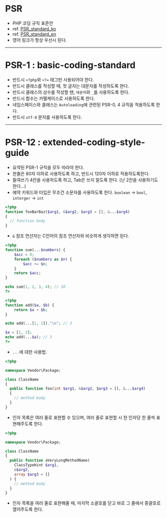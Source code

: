 # PSR

- PHP 코딩 규칙 표준안
- ref. [PSR_standard_ko](https://psr.kkame.net/)
- ref. [PSR_standard_en](https://www.php-fig.org/psr/)
- 영어 링크가 항상 우선시 된다.

---

# PSR-1 : basic-coding-standard

- 반드시 `<?php`와 `<?=` 태그만 사용되어야 한다.
- 반드시 클래스를 작성할 때, 첫 글자는 대문자를 작성하도록 한다.
- 반드시 클래스의 상수를 작성할 땐, `대문자`와 `_`를 사용하도록 한다.
- 반드시 함수는 카멜케이스로 사용하도록 한다.
- 네임스페이스와 클래스는 `Autoloading`에 관련된 PSR-0, 4 규칙을 적용하도록 한다.
- 반드시 `utf-8` 문자를 사용하도록 한다.

---

# PSR-12 : extended-coding-style-guide

- 요약된 PSR-1 규칙을 모두 따라야 한다.
- 한줄은 80자 이하로 사용하도록 하고, 반드시 120자 이하로 적용하도록한다.
- 들여쓰기 4칸을 사용하도록 하고, Tab은 쓰지 말도록 한다. (난 2칸을 사용하기도 한다...)
- 예약 키워드와 타입은 무조건 소문자를 사용하도록 한다. `boolean` -> `bool`, `interger` -> `int`

```php
<?php
function fooBarBaz($arg1, &$arg2, $arg3 = [], &...$arg4)
{
  // function body
}
```

- `&` 참조 연산자는 C언어의 참조 연산자와 비슷하게 생각하면 된다.

```php
<?php
function sum(...$numbers) {
    $acc = 0;
    foreach ($numbers as $n) {
        $acc += $n;
    }
    return $acc;
}

echo sum(1, 2, 3, 4); // 10
?>
```

```php
<?php
function add($a, $b) {
    return $a + $b;
}

echo add(...[1, 2])."\n"; // 3

$a = [1, 2];
echo add(...$a); // 3
?>
```

- `...`에 대한 사용법.

```php
<?php

namespace Vendor\Package;

class ClassName
{
  public function foo(int $arg1, &$arg2, $arg3 = [], &...$arg4)
  {
    // method body
  }
}
```

- 인자 목록은 여러 줄로 표현할 수 있으며, 여러 줄로 표현할 시 한 인자당 한 줄씩 표현해주도록 한다.

```php
<?php

namespace Vendor\Package;

class ClassName
{
  public function aVeryLongMethodName(
    ClassTypeHint $arg1,
    &$arg2,
    array $arg3 = []
  ) {
    // method body
  }
}
```

- 인자 목록을 여러 줄로 표현해줄 때, 마지막 소괄호를 닫고 바로 그 줄에서 중괄호로 열어주도록 한다.
